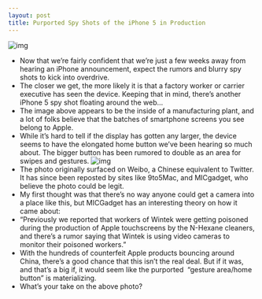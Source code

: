 ```yaml
---
layout: post
title: Purported Spy Shots of the iPhone 5 in Production
---
```

![img](http://media.idownloadblog.com/wp-content/uploads/2011/08/iphone-5-production.jpg)
* Now that we’re fairly confident that we’re just a few weeks away from hearing an iPhone announcement, expect the rumors and blurry spy shots to kick into overdrive.
* The closer we get, the more likely it is that a factory worker or carrier executive has seen the device. Keeping that in mind, there’s another iPhone 5 spy shot floating around the web…
* The image above appears to be the inside of a manufacturing plant, and a lot of folks believe that the batches of smartphone screens you see belong to Apple.
* While it’s hard to tell if the display has gotten any larger, the device seems to have the elongated home button we’ve been hearing so much about. The bigger button has been rumored to double as an area for swipes and gestures.
![img](http://media.idownloadblog.com/wp-content/uploads/2011/08/iphone-5-production-zoom-e1313599442294.jpg)
* The photo originally surfaced on Weibo, a Chinese equivalent to Twitter. It has since been reposted by sites like 9to5Mac, and MICgadget, who believe the photo could be legit.
* My first thought was that there’s no way anyone could get a camera into a place like this, but MICGadget has an interesting theory on how it came about:
* “Previously we reported that workers of Wintek were getting poisoned during the production of Apple touchscreens by the N-Hexane cleaners, and there’s a rumor saying that Wintek is using video cameras to monitor their poisoned workers.”
* With the hundreds of counterfeit Apple products bouncing around China, there’s a good chance that this isn’t the real deal. But if it was, and that’s a big if, it would seem like the purported  “gesture area/home button” is materializing.
* What’s your take on the above photo?

